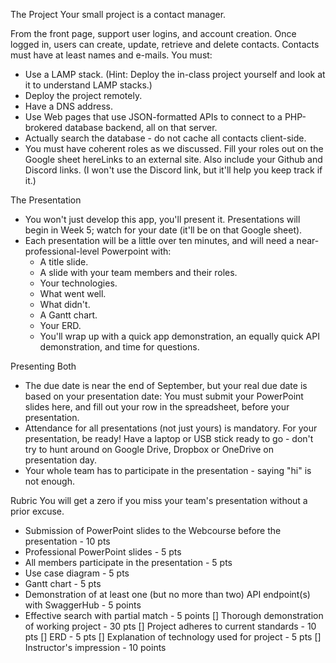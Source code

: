 The Project
Your small project is a contact manager.

From the front page, support user logins, and account creation.
Once logged in, users can create, update, retrieve and delete contacts.
Contacts must have at least names and e-mails.
You must:
  * Use a LAMP stack.  (Hint: Deploy the in-class project yourself and look at it to understand LAMP stacks.)
  * Deploy the project remotely.
  * Have a DNS address.
  * Use Web pages that use JSON-formatted APIs to connect to a PHP-brokered database backend, all on that server.
  * Actually search the database - do not cache all contacts client-side.
  * You must have coherent roles as we discussed.  Fill your roles out on the Google sheet hereLinks to an external site.  Also include your Github and Discord links.  (I won't use the Discord link, but it'll help you keep track if it.)

The Presentation
* You won't just develop this app, you'll present it.  Presentations will begin in Week 5; watch for your date (it'll be on that Google sheet).
* Each presentation will be a little over ten minutes, and will need a near-professional-level Powerpoint with:
  * A title slide.
  * A slide with your team members and their roles.
  * Your technologies.
  * What went well.
  * What didn't.
  * A Gantt chart.
  * Your ERD.
  * You'll wrap up with a quick app demonstration, an equally quick API demonstration, and time for questions.

Presenting Both
* The due date is near the end of September, but your real due date is based on your presentation date: You must submit your PowerPoint slides here, and fill out your row in the spreadsheet, before your presentation.
* Attendance for all presentations (not just yours) is mandatory.  For your presentation, be ready!  Have a laptop or USB stick ready to go - don't try to hunt around on Google Drive, Dropbox or OneDrive on presentation day.
* Your whole team has to participate in the presentation - saying "hi" is not enough.

Rubric
You will get a zero if you miss your team's presentation without a prior excuse.
  * Submission of PowerPoint slides to the Webcourse before the presentation - 10 pts
  * Professional PowerPoint slides - 5 pts
  * All members participate in the presentation - 5 pts
  * Use case diagram - 5 pts
  * Gantt chart - 5 pts
  * Demonstration of at least one (but no more than two) API endpoint(s) with SwaggerHub - 5 points
  * Effective search with partial match - 5 points
  [] Thorough demonstration of working project - 30 pts
  [] Project adheres to current standards - 10 pts
  [] ERD - 5 pts
  [] Explanation of technology used for project - 5 pts
  [] Instructor's impression - 10 points
